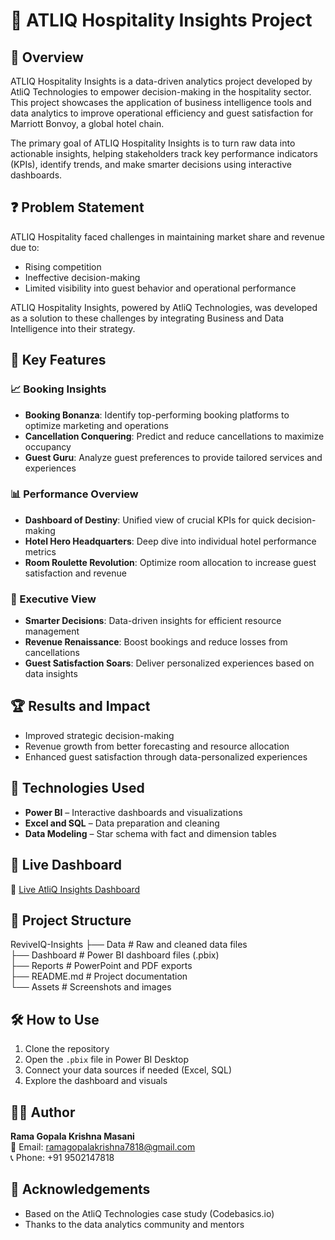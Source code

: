 # 🏨 ATLIQ Hospitality Insights Project

## 🧭 Overview
ATLIQ Hospitality Insights is a data-driven analytics project developed by AtliQ Technologies to empower decision-making in the hospitality sector. This project showcases the application of business intelligence tools and data analytics to improve operational efficiency and guest satisfaction for Marriott Bonvoy, a global hotel chain.

The primary goal of ATLIQ Hospitality Insights is to turn raw data into actionable insights, helping stakeholders track key performance indicators (KPIs), identify trends, and make smarter decisions using interactive dashboards.

## ❓ Problem Statement
ATLIQ Hospitality faced challenges in maintaining market share and revenue due to:
- Rising competition
- Ineffective decision-making
- Limited visibility into guest behavior and operational performance

ATLIQ Hospitality Insights, powered by AtliQ Technologies, was developed as a solution to these challenges by integrating Business and Data Intelligence into their strategy.

## 🚀 Key Features

### 📈 Booking Insights
- **Booking Bonanza**: Identify top-performing booking platforms to optimize marketing and operations  
- **Cancellation Conquering**: Predict and reduce cancellations to maximize occupancy  
- **Guest Guru**: Analyze guest preferences to provide tailored services and experiences

### 📊 Performance Overview
- **Dashboard of Destiny**: Unified view of crucial KPIs for quick decision-making  
- **Hotel Hero Headquarters**: Deep dive into individual hotel performance metrics  
- **Room Roulette Revolution**: Optimize room allocation to increase guest satisfaction and revenue

### 🎯 Executive View
- **Smarter Decisions**: Data-driven insights for efficient resource management  
- **Revenue Renaissance**: Boost bookings and reduce losses from cancellations  
- **Guest Satisfaction Soars**: Deliver personalized experiences based on data insights

## 🏆 Results and Impact
- Improved strategic decision-making  
- Revenue growth from better forecasting and resource allocation  
- Enhanced guest satisfaction through data-personalized experiences

## 🧰 Technologies Used
- **Power BI** – Interactive dashboards and visualizations  
- **Excel and SQL** – Data preparation and cleaning  
- **Data Modeling** – Star schema with fact and dimension tables  

## 📡 Live Dashboard
🔗 [Live AtliQ Insights Dashboard](https://app.powerbi.com/view?r=eyJrIjoiNDVjYzUyODQtMTExZS00YjYyLTgzZTAtZjQ2OTlkYWU0YTJkIiwidCI6ImM2ZTU0OWIzLTVmNDUtNDAzMi1hYWU5LWQ0MjQ0ZGM1YjJjNCJ9)

## 📂 Project Structure
ReviveIQ-Insights
├── Data # Raw and cleaned data files\
├── Dashboard # Power BI dashboard files (.pbix)\
├── Reports # PowerPoint and PDF exports\
├── README.md # Project documentation\
└── Assets # Screenshots and images



## 🛠 How to Use
1. Clone the repository  
2. Open the `.pbix` file in Power BI Desktop  
3. Connect your data sources if needed (Excel, SQL)  
4. Explore the dashboard and visuals  

## 👨‍💻 Author
**Rama Gopala Krishna Masani**  
📧 Email: ramagopalakrishna7818@gmail.com  
📞 Phone: +91 9502147818

## 🙏 Acknowledgements
- Based on the AtliQ Technologies case study (Codebasics.io)  
- Thanks to the data analytics community and mentors  
